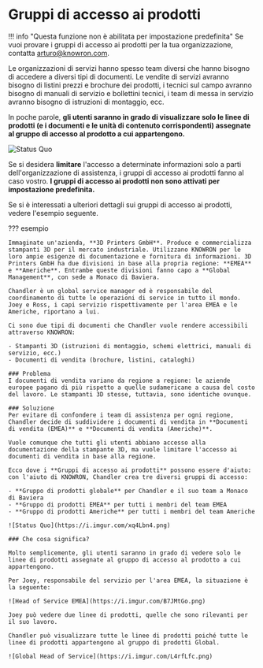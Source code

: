 # Gruppi di accesso ai prodotti

!!! info "Questa funzione non è abilitata per impostazione predefinita"
    Se vuoi provare i gruppi di accesso ai prodotti per la tua organizzazione, contatta <arturo@knowron.com>.

Le organizzazioni di servizi hanno spesso team diversi che hanno bisogno di accedere a diversi tipi di documenti. Le vendite di servizi avranno bisogno di listini prezzi e brochure dei prodotti, i tecnici sul campo avranno bisogno di manuali di servizio e bollettini tecnici, i team di messa in servizio avranno bisogno di istruzioni di montaggio, ecc.

In poche parole, **gli utenti saranno in grado di visualizzare solo le linee di prodotti (e i documenti e le unità di contenuto corrispondenti) assegnate al gruppo di accesso al prodotto a cui appartengono.**

![Status Quo](https://i.imgur.com/VnLylKq.png)


Se si desidera **limitare** l'accesso a determinate informazioni solo a parti dell'organizzazione di assistenza, i gruppi di accesso ai prodotti fanno al caso vostro. **I gruppi di accesso ai prodotti non sono attivati per impostazione predefinita.**

Se si è interessati a ulteriori dettagli sui gruppi di accesso ai prodotti, vedere l'esempio seguente.

??? esempio

    Immaginate un'azienda, **3D Printers GmbH**. Produce e commercializza stampanti 3D per il mercato industriale. Utilizzano KNOWRON per le loro ampie esigenze di documentazione e fornitura di informazioni. 3D Printers GmbH ha due divisioni in base alla propria regione: **EMEA** e **Americhe**. Entrambe queste divisioni fanno capo a **Global Management**, con sede a Monaco di Baviera.

    Chandler è un global service manager ed è responsabile del coordinamento di tutte le operazioni di service in tutto il mondo. Joey e Ross, i capi servizio rispettivamente per l'area EMEA e le Americhe, riportano a lui.

    Ci sono due tipi di documenti che Chandler vuole rendere accessibili attraverso KNOWRON:

    - Stampanti 3D (istruzioni di montaggio, schemi elettrici, manuali di servizio, ecc.)
    - Documenti di vendita (brochure, listini, cataloghi)

    ### Problema 
    I documenti di vendita variano da regione a regione: le aziende europee pagano di più rispetto a quelle sudamericane a causa del costo del lavoro. Le stampanti 3D stesse, tuttavia, sono identiche ovunque.

    ### Soluzione
    Per evitare di confondere i team di assistenza per ogni regione, Chandler decide di suddividere i documenti di vendita in **Documenti di vendita (EMEA)** e **Documenti di vendita (Americhe)**. 

    Vuole comunque che tutti gli utenti abbiano accesso alla documentazione della stampante 3D, ma vuole limitare l'accesso ai documenti di vendita in base alla regione.

    Ecco dove i **Gruppi di accesso ai prodotti** possono essere d'aiuto: con l'aiuto di KNOWRON, Chandler crea tre diversi gruppi di accesso:

    - **Gruppo di prodotti globale** per Chandler e il suo team a Monaco di Baviera
    - **Gruppo di prodotti EMEA** per tutti i membri del team EMEA
    - **Gruppo di prodotti Americhe** per tutti i membri del team Americhe

    ![Status Quo](https://i.imgur.com/xq4Lbn4.png)

    ### Che cosa significa?

    Molto semplicemente, gli utenti saranno in grado di vedere solo le linee di prodotti assegnate al gruppo di accesso al prodotto a cui appartengono.

    Per Joey, responsabile del servizio per l'area EMEA, la situazione è la seguente:

    ![Head of Service EMEA](https://i.imgur.com/B7JMtGo.png)

    Joey può vedere due linee di prodotti, quelle che sono rilevanti per il suo lavoro.

    Chandler può visualizzare tutte le linee di prodotti poiché tutte le linee di prodotti appartengono al gruppo di prodotti Global.

    ![Global Head of Service](https://i.imgur.com/L4rfLfc.png)
